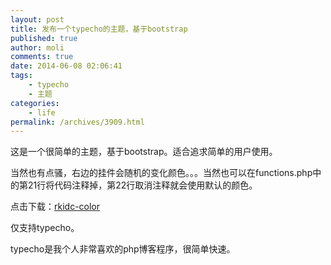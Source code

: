 ```yaml
---
layout: post
title: 发布一个typecho的主题，基于bootstrap
published: true
author: moli
comments: true
date: 2014-06-08 02:06:41
tags:
    - typecho
    - 主题
categories:
    - life
permalink: /archives/3909.html
---
```

[][1]这是一个很简单的主题，基于bootstrap。适合追求简单的用户使用。

当然也有点骚，右边的挂件会随机的变化颜色。。。当然也可以在functions.php中的第21行将代码注释掉，第22行取消注释就会使用默认的颜色。

点击下载：[rkidc-color][2]

仅支持typecho。

typecho是我个人非常喜欢的php博客程序，很简单快速。

&nbsp;

&nbsp;

 [1]: http://huoxr.com/wp-content/uploads/2014/06/20140608015141.png
 [2]: http://huoxr.com/wp-content/uploads/2014/06/rkidc-color.zip